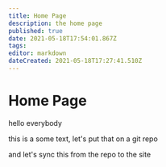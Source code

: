 ```yaml
---
title: Home Page
description: the home page
published: true
date: 2021-05-18T17:54:01.867Z
tags: 
editor: markdown
dateCreated: 2021-05-18T17:27:41.510Z
---
```


# Home Page

hello everybody


this is a some text, let's put that on a git repo

and let's sync this from the repo to the site
